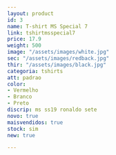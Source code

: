 ```yaml
---
layout: product
id: 3
name: T-shirt MS Special 7
link: tshirtmsspecial7
price: 17.9
weight: 500
image: "/assets/images/white.jpg"
sec: "/assets/images/redback.jpg"
thir: "/assets/images/black.jpg"
categoria: tshirts
att: padrao
color:
- Vermelho
- Branco
- Preto
discrip: ms ss19 ronaldo sete
novo: true
maisvendidos: true
stock: sim
new: true

---
```

